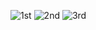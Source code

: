 ![1st](https://github.com/user-attachments/assets/568223f7-2e72-4f3c-8e44-8b99e9dd4e23)
![2nd](https://github.com/user-attachments/assets/f7f7ef21-824f-4c6c-b831-741eb523a17b)
![3rd](https://github.com/user-attachments/assets/fd2ef973-050f-4c3a-942b-63f1ab4e0613)
